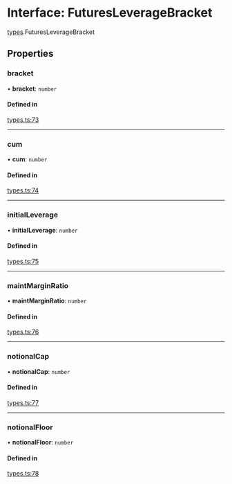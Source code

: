 # Interface: FuturesLeverageBracket

[types](../modules/types.md).FuturesLeverageBracket

## Properties

### bracket

• **bracket**: `number`

#### Defined in

[types.ts:73](https://github.com/Altamoon/altamoon/blob/2fc04da/app/api/types.ts#L73)

___

### cum

• **cum**: `number`

#### Defined in

[types.ts:74](https://github.com/Altamoon/altamoon/blob/2fc04da/app/api/types.ts#L74)

___

### initialLeverage

• **initialLeverage**: `number`

#### Defined in

[types.ts:75](https://github.com/Altamoon/altamoon/blob/2fc04da/app/api/types.ts#L75)

___

### maintMarginRatio

• **maintMarginRatio**: `number`

#### Defined in

[types.ts:76](https://github.com/Altamoon/altamoon/blob/2fc04da/app/api/types.ts#L76)

___

### notionalCap

• **notionalCap**: `number`

#### Defined in

[types.ts:77](https://github.com/Altamoon/altamoon/blob/2fc04da/app/api/types.ts#L77)

___

### notionalFloor

• **notionalFloor**: `number`

#### Defined in

[types.ts:78](https://github.com/Altamoon/altamoon/blob/2fc04da/app/api/types.ts#L78)
